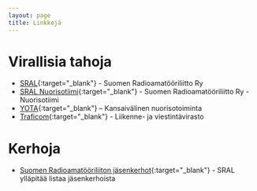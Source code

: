```yaml
---
layout: page
title: Linkkejä
---
```


# Virallisia tahoja

* [SRAL](https://www.sral.fi/){:target="_blank"} - Suomen Radioamatööriliitto Ry
* [SRAL Nuorisotiimi](https://www.sral.fi/nuoriso/){:target="_blank"} - Suomen Radioamatööriliitto Ry - Nuorisotiimi
* [YOTA](https://www.ham-yota.com/){:target="_blank"} – Kansaivälinen nuorisotoiminta
* [Traficom](https://www.traficom.fi/fi/viestinta/viestintaverkot/radioamatoori-tarvitsee-luvan-ja-patevyyden-lahettimen-kayttoon){:target="_blank"} - Liikenne- ja viestintävirasto

# Kerhoja

* [Suomen Radioamatööriliiton jäsenkerhot](https://www.sral.fi/2016/04/03/radioamatoorikerhot/){:target="_blank"} - SRAL ylläpitää listaa jäsenkerhoista
